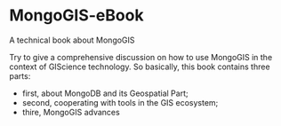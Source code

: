 MongoGIS-eBook
==============

A technical book about MongoGIS

Try to give a comprehensive discussion on how to use MongoGIS in the context of GIScience technology. So basically, this book  contains three parts: 

* first, about MongoDB and its Geospatial Part; 
* second, cooperating with tools in the GIS ecosystem;
* thire, MongoGIS advances
